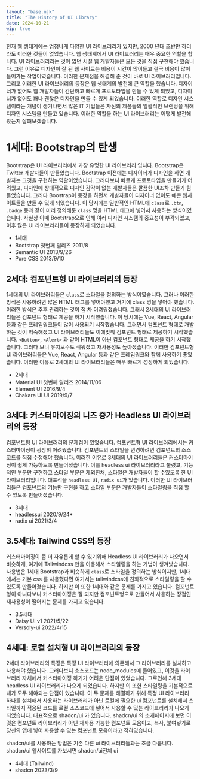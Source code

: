 ```yaml
---
layout: "base.njk"
title: "The History of UI Library"
date: 2024-10-21
wip: true
---
```

현재 웹 생태계에는 엄청나게 다양한 UI 라이브러리가 있지만, 2000 년대 초반만 하더라도 이러한 것들이 없었습니다.
웹 생태계에서 UI 라이브러리는 매우 중요한 역할을 합니다. UI 라이브러리라는 것이 없던 시절 웹 개발자들은 모든 것을 직접 구현해야 했습니다. 그런 이유로 디자인이 잘 된 웹 사이트는 비용이 시간이 많이들고 결국 비용이 많이 들어가는 작업이였습니다. 이러한 문제점을 해결해 준 것이 바로 UI 라이브러리입니다. 그리고 이러한 UI 라이브러리의 등장은 웹 생태계의 발전에 큰 역할을 했습니다. 
디자이너가 없어도 웹 개발자들이 간단하고 빠르게 프로토타입을 만들 수 있게 되었고, 디자이너가 없어도 꽤나 괜찮은 디자인을 만들 수 있게 되었습니다. 
이러한 역할로 디자인 시스템이라는 개념이 생겨나면서 많은 IT 기업들은 자신의 제품들의 일괄적인 브랜딩을 위해 디자인 시스템을 만들고 있습니다.
이러한 역할을 하는 UI 라이브러리는 어떻게 발전해 왔는지 살펴보겠습니다.

# 1세대: Bootstrap의 탄생

Bootstrap은 UI 라이브러리에서 가장 유명한 UI 라이브러리 입니다. Bootstrap은 Twitter 개발자들이 만들었습니다. Bootstrap 이전에는 디자이너가 디자인을 하면 개발자는 그것을 구현하는 역할이었습니다. 그러다보니 빠르게 프로토타입을 만들기가 어려웠고, 디자인에 상대적으로 디자인 감각이 없는 개발자들은 깔끔한 UI조차 만들기 힘들었습니다. 그러다 Boostrap이 등장을 하면서 개발자들이 디자이너 없이도 예쁜 웹사이트들을 만들 수 있게 되었습니다.
이 당시에는 일반적인 HTML에 `class`로 `.btn`, `.badge` 등과 같이 미리 정의해둔 `class` 명을 HTML 태그에 넣어서 사용하는 방식이였습니다.
사실상 이때 Bootstrap으로 인해 여러 디자인 시스템의 중요성이 부각되었고, 이후 많은 UI 라이브러리들이 등장하게 되었습니다.

- 1세대
- Bootstrap 첫번째 릴리즈 2011/8
- Semantic UI 2013/9/26
- Pure CSS 2013/9/10

## 2세대: 컴포넌트형 UI 라이브러리의 등장

1세대의 UI 라이브러리들은 `class`로 스타일을 정의하는 방식이였습니다. 그러나 이러한 방식은 사용하려면 많은 HTML 태그를 넣어야했고 거기에 class 명을 넣어야 했습니다. 이러한 방식은 추후 관리하는 것이 점 차 어려워졌습니다.
그래서 2세대의 UI 라이브러리들은 컴포넌트 형태로 제공을 하기 시작했습니다. 이 당시에는 Vue, React, Angular 등과 같은 프레임워크들이 많이 사용되기 시작했습니다.
그러면서 컴포넌트 형태로 개발하는 것이 익숙해졌고 UI 라이브러리들도 이에맞춰 컴포넌트 형태로 제공하기 시작했습니다. `<Button>`, `<Alert>` 과 같이 HTML이 아닌 컴포넌트 형태로 제공을 하기 시작했습니다.
그러다 보니 유지보수도 쉬워졌고 재사용성도 높아졌습니다. 이러한 컴포넌트형 UI 라이브러리들은 Vue, React, Angular 등과 같은 프레임워크와 함께 사용하기 좋았습니다. 이러한 이유로 2세대의 UI 라이브러리들은 매우 빠르게 성장하게 되었습니다.

- 2세대
- Material UI 첫번째 릴리즈 2014/11/06
- Element UI 2016/9/4
- Chakara UI UI 2019/9/7

## 3세대: 커스터마이징의 니즈 증가 Headless UI 라이브러리의 등장

컴포넌트형 UI 라이브러리의 문제점이 있었습니다. 컴포넌트형 UI 라이브러리에서는 커스터마이징이 굉장히 어려웠습니다. 컴포넌트의 스타일을 변경하려면 컴포넌트의 소스코드를 직접 수정해야 했습니다. 
이러한 이유로 3세대의 UI 라이브러리들은 커스터마이징이 쉽게 가능하도록 만들어졌습니다. 이를 headless ui 라이브러리라고 불렸고, 기능적인 부분만 구현하고 스타일 부분은 제외한채, 스타일은 개발자들이 할 수있도록 한 UI 라이브러리입니다.
 대표적을 `headless UI`, `radix ui`가 있습니다. 이러한 UI 라이브러리들은 컴포넌트의 기능만 구현을 하고 스타일 부분은
개발자들이 스타일링을 직접 할 수 있도록 만들어졌습니다.

- 3세대
- headlessui 2020/9/24*
- radix ui  2021/3/4

## 3.5세대: Tailwind CSS의 등장

커스터마이징이 좀 더 자유롭게 할 수 있기위해 Headless UI 라이브러리가 나오면서 비슷하게, 여기에 Tailwindcss 만을 이용해서 스타일링을 하는 기법이 생겨났습니다. 
사용법은 1세대 Bootstrap과 비슷하게 `class`로 스타일을 정의하는 방식이지만, 1세대에서는 기본 css 를 사용했다면 여기서는 tailwindcss에 친화적으로 스타일링을 할 수 있도록 만들어졌습니다.
하지만 이 또한 1세대와 같은 문제를 가지고 있습니다. 컴포넌트 형이 아니다보니 커스터마이징은 잘 되지만 컴포넌트형으로 만들어서 사용하는 장점인 재사용성이 떨어지는 문제를 가지고 있습니다.

- 3.5세대
- Daisy UI v1 2021/5/22
- Versoly-ui 2022/4/15

## 4세대: 로컬 설치형 UI 라이브러리의 등장

2세대 라이브러리의 특징은 특정 UI 라이브러리에 의존해서 그 라이브러리를 설치하고 사용해야 했습니다. 그러다보니 소스코드는 node_modules에 들어있고, 이것을 라이브러리 자체에서 커스터마이징 하기가 어려운 단점이 있었습니다. 그로인해 3세대 headless UI 라이브러리가 나오게 되었습니다. 하지만 이 또한 스타일링을 기본적으로 내가 모두 해야되는 단점이 있습니다.
이 두 문제를 해결하기 위해 특정 UI 라이브러리 하나를 설치해서 사용하는 라이브러리가 아닌 로컬에 필요한 ui 컴포넌트를 설치해서 스타일까지 적용된 코드를 로컬 소스코드에 넣어서 사용할 수 있는 라이브러리가 나오게 되었습니다. 대표적으로 shadcn/ui 가 있습니다. shadcn/ui 의 소개페이지에 보면 이것은 컴포넌트 라이브러리가 아닌 재사용 가능한 컴포넌트 모음이고, 복사, 붙여넣기로 당신의 앱에 넣어 사용할 수 있는 컴포넌트 모음이라고 적혀있습니다.

shadcn/ui를 사용하는 방법은 기존 다른 ui 라이브러리들과는 조금 다릅니다. shadcn/ui 웹사이트를 가보시면 shadcn/ui전체 ui

- 4세대 (Tailwind)
- shadcn 2023/3/9